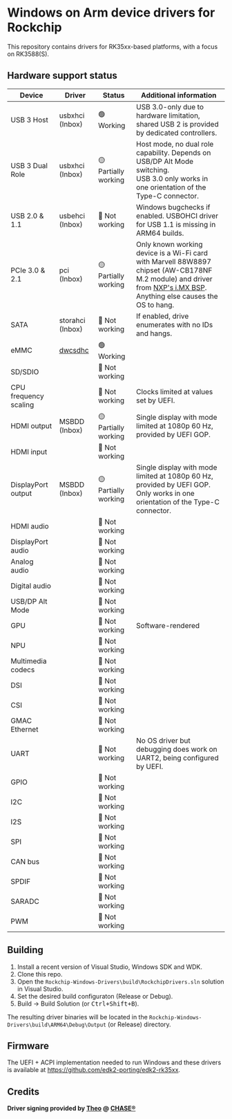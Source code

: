 # Windows on Arm device drivers for Rockchip
This repository contains drivers for RK35xx-based platforms, with a focus on RK3588(S).

## Hardware support status
|Device|Driver|Status|Additional information|
| --- | --- | --- | --- |
|USB 3 Host|usbxhci (Inbox)|🟢 Working|USB 3.0-only due to hardware limitation, shared USB 2 is provided by dedicated controllers.|
|USB 3 Dual Role|usbxhci (Inbox)|🟡 Partially working|Host mode, no dual role capability. Depends on USB/DP Alt Mode switching.<br> USB 3.0 only works in one orientation of the Type-C connector.|
|USB 2.0 & 1.1|usbehci (Inbox)|🔴 Not working|Windows bugchecks if enabled. USBOHCI driver for USB 1.1 is missing in ARM64 builds.|
|PCIe 3.0 & 2.1|pci (Inbox)|🟡 Partially working|Only known working device is a Wi-Fi card with Marvell 88W8897 chipset (AW-CB178NF M.2 module) and driver from [NXP's i.MX BSP](https://www.nxp.com/design/software/embedded-software/i-mx-software/windows-10-iot-enterprise-for-i-mx-applications-processors:IMXWIN10IOT).<br> Anything else causes the OS to hang.|
|SATA|storahci (Inbox)|🔴 Not working|If enabled, drive enumerates with no IDs and hangs.|
|eMMC|[dwcsdhc](https://github.com/worproject/Rockchip-Windows-Drivers/tree/master/drivers/sd/dwcsdhc)|🟢 Working||
|SD/SDIO||🔴 Not working||
|CPU frequency scaling||🔴 Not working|Clocks limited at values set by UEFI.|
|HDMI output|MSBDD (Inbox)|🟡 Partially working|Single display with mode limited at 1080p 60 Hz, provided by UEFI GOP.|
|HDMI input||🔴 Not working||
|DisplayPort output|MSBDD (Inbox)|🟡 Partially working|Single display with mode limited at 1080p 60 Hz, provided by UEFI GOP. Only works in one orientation of the Type-C connector.|
|HDMI audio||🔴 Not working||
|DisplayPort audio||🔴 Not working||
|Analog audio||🔴 Not working||
|Digital audio||🔴 Not working||
|USB/DP Alt Mode||🔴 Not working||
|GPU||🔴 Not working|Software-rendered|
|NPU||🔴 Not working||
|Multimedia codecs||🔴 Not working||
|DSI||🔴 Not working||
|CSI||🔴 Not working||
|GMAC Ethernet||🔴 Not working||
|UART||🔴 Not working|No OS driver but debugging does work on UART2, being configured by UEFI.|
|GPIO||🔴 Not working||
|I2C||🔴 Not working||
|I2S||🔴 Not working||
|SPI||🔴 Not working||
|CAN bus||🔴 Not working||
|SPDIF||🔴 Not working||
|SARADC||🔴 Not working||
|PWM||🔴 Not working||

## Building
1. Install a recent version of Visual Studio, Windows SDK and WDK.
2. Clone this repo.
3. Open the `Rockchip-Windows-Drivers\build\RockchipDrivers.sln` solution in Visual Studio.
4. Set the desired build configuraton (Release or Debug).
5. Build -> Build Solution (or <kbd>Ctrl+Shift+B</kbd>).

The resulting driver binaries will be located in the `Rockchip-Windows-Drivers\build\ARM64\Debug\Output` (or Release) directory.

## Firmware
The UEFI + ACPI implementation needed to run Windows and these drivers is available at <https://github.com/edk2-porting/edk2-rk35xx>.

## Credits
**Driver signing provided by [Theo](https://github.com/td512) @ [CHASE®](https://chase.net.nz/)**
